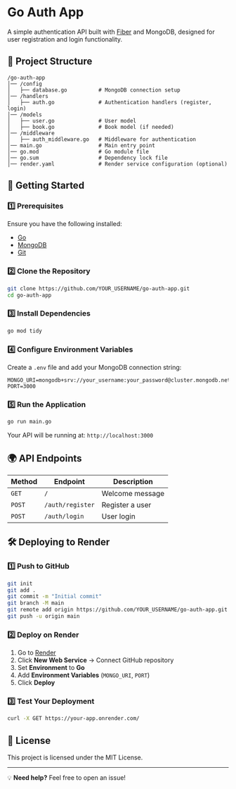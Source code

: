 # Go Auth App

A simple authentication API built with [Fiber](https://gofiber.io/) and MongoDB, designed for user registration and login functionality.

## 📂 Project Structure

```
/go-auth-app
│── /config
│   ├── database.go          # MongoDB connection setup
│── /handlers
│   ├── auth.go              # Authentication handlers (register, login)
│── /models
│   ├── user.go              # User model
│   ├── book.go              # Book model (if needed)
│── /middleware
│   ├── auth_middleware.go   # Middleware for authentication
│── main.go                  # Main entry point
│── go.mod                   # Go module file
│── go.sum                   # Dependency lock file
│── render.yaml              # Render service configuration (optional)
```

## 🚀 Getting Started

### 1️⃣ Prerequisites
Ensure you have the following installed:
- [Go](https://go.dev/dl/)
- [MongoDB](https://www.mongodb.com/try/download/community)
- [Git](https://git-scm.com/downloads)

### 2️⃣ Clone the Repository
```sh
git clone https://github.com/YOUR_USERNAME/go-auth-app.git
cd go-auth-app
```

### 3️⃣ Install Dependencies
```sh
go mod tidy
```

### 4️⃣ Configure Environment Variables
Create a `.env` file and add your MongoDB connection string:
```
MONGO_URI=mongodb+srv://your_username:your_password@cluster.mongodb.net/dbname
PORT=3000
```

### 5️⃣ Run the Application
```sh
go run main.go
```
Your API will be running at: `http://localhost:3000`

## 🌍 API Endpoints

| Method | Endpoint       | Description         |
|--------|--------------|---------------------|
| `GET`  | `/`          | Welcome message    |
| `POST` | `/auth/register` | Register a user |
| `POST` | `/auth/login` | User login        |

## 🛠 Deploying to Render

### 1️⃣ Push to GitHub
```sh
git init
git add .
git commit -m "Initial commit"
git branch -M main
git remote add origin https://github.com/YOUR_USERNAME/go-auth-app.git
git push -u origin main
```

### 2️⃣ Deploy on Render
1. Go to [Render](https://dashboard.render.com/)
2. Click **New Web Service** → Connect GitHub repository
3. Set **Environment** to **Go**
4. Add **Environment Variables** (`MONGO_URI`, `PORT`)
5. Click **Deploy**

### 3️⃣ Test Your Deployment
```sh
curl -X GET https://your-app.onrender.com/
```

## 📜 License
This project is licensed under the MIT License.

---
💡 **Need help?** Feel free to open an issue!
